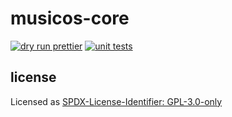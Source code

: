 # musicos-core

[![dry run prettier](https://github.com/music-os/music-os-core/actions/workflows/prettier.yml/badge.svg)](https://github.com/music-os/music-os-core/actions/workflows/prettier.yml)
[![unit tests](https://github.com/music-os/music-os-core/actions/workflows/node.js.yml/badge.svg)](https://github.com/music-os/music-os-core/actions/workflows/node.js.yml)

## license

Licensed as [SPDX-License-Identifier: GPL-3.0-only](https://spdx.org/licenses/GPL-3.0-only.html)
